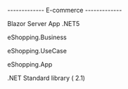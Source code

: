 -------------  E-commerce  ------------- 

Blazor Server App .NET5

eShopping.Business

eShopping.UseCase

eShopping.App

.NET Standard library ( 2.1)
